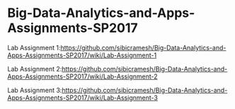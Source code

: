 # Big-Data-Analytics-and-Apps-Assignments-SP2017

Lab Assignment 1:https://github.com/sibicramesh/Big-Data-Analytics-and-Apps-Assignments-SP2017/wiki/Lab-Assignment-1

Lab Assignment 2:https://github.com/sibicramesh/Big-Data-Analytics-and-Apps-Assignments-SP2017/wiki/Lab-Assignment-2

Lab Assignment 3:https://github.com/sibicramesh/Big-Data-Analytics-and-Apps-Assignments-SP2017/wiki/Lab-Assignment-3
